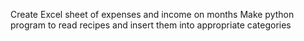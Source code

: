 Create Excel sheet of expenses and income on months
Make python program to read recipes and insert them into appropriate categories
